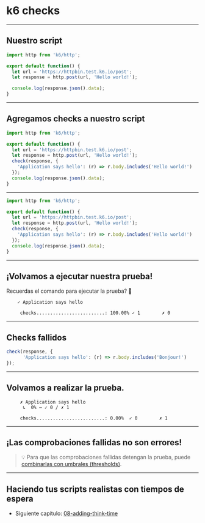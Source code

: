 # k6 checks

---

## Nuestro script

```js
import http from 'k6/http';

export default function() {
  let url = 'https://httpbin.test.k6.io/post';
  let response = http.post(url, 'Hello world!');

  console.log(response.json().data);
}
```

---

## Agregamos checks a nuestro script

```js [1-5|6-8]
import http from 'k6/http';

export default function() {
  let url = 'https://httpbin.test.k6.io/post';
  let response = http.post(url, 'Hello world!');
  check(response, {
    'Application says hello': (r) => r.body.includes('Hello world!')
  });
  console.log(response.json().data);
}
```

---

```js
import http from 'k6/http';

export default function() {
  let url = 'https://httpbin.test.k6.io/post';
  let response = http.post(url, 'Hello world!');
  check(response, {
    'Application says hello': (r) => r.body.includes('Hello world!')
  });
  console.log(response.json().data);
}
```

---

## ¡Volvamos a ejecutar nuestra prueba!

Recuerdas el comando para ejecutar la prueba? 👀

```shell
	✓ Application says hello

     checks.........................: 100.00% ✓ 1        ✗ 0
```

---

## Checks fallidos

```js
check(response, {
      'Application says hello': (r) => r.body.includes('Bonjour!')
});
```

---

## Volvamos a realizar la prueba.

```shell
     ✗ Application says hello
      ↳  0% — ✓ 0 / ✗ 1

     checks.........................: 0.00%  ✓ 0        ✗ 1
```

---

## ¡Las comprobaciones fallidas no son errores!

> 💡 Para que las comprobaciones fallidas detengan la prueba, puede [combinarlas con umbrales (thresholds)](https://k6.io/docs/using-k6/thresholds/#failing-a-load-test-using-checks).

---

## Haciendo tus scripts realistas con tiempos de espera

- Siguiente capítulo: [08-adding-think-time](?p=esp/08-adding-think-time)